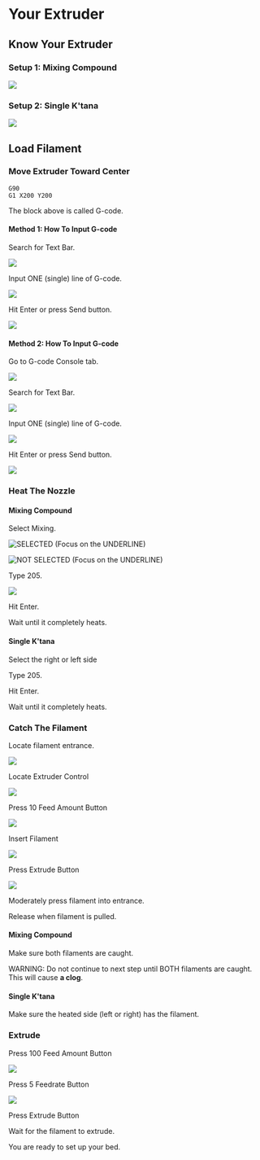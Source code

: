 # Your Extruder

## Know Your Extruder

### Setup 1: Mixing Compound

![](../.gitbook/assets/img_0966.JPG)

### Setup 2: Single K'tana

![](../.gitbook/assets/single.JPG)

## Load Filament

### Move Extruder Toward Center

```text
G90
G1 X200 Y200
```

The block above is called G-code.

#### Method 1: How To Input G-code

Search for Text Bar.

![](../.gitbook/assets/mainpage-text-bar.PNG)

Input ONE \(single\) line of G-code.

![](../.gitbook/assets/sample-mainpage-g-code-input.PNG)

Hit Enter or press Send button.

![](../.gitbook/assets/mainpage-send%20%281%29.PNG)

#### Method 2: How To Input G-code

Go to G-code Console tab.

![](../.gitbook/assets/g-code-console-tab.PNG)

Search for Text Bar.

![](../.gitbook/assets/gcode-console-text-bar.PNG)

Input ONE \(single\) line of G-code.

![](../.gitbook/assets/gcode-console-input.png)

Hit Enter or press Send button.

![](../.gitbook/assets/gcode-console-send.png)

### Heat The Nozzle

#### Mixing Compound

Select Mixing.

![SELECTED \(Focus on the UNDERLINE\)](../.gitbook/assets/mixing-tool-selection.PNG)

![NOT SELECTED \(Focus on the UNDERLINE\)](../.gitbook/assets/mixing-tool-not-selected.PNG)

Type 205.

![](../.gitbook/assets/temperature-input.PNG)

Hit Enter.

Wait until it completely heats.

#### Single K'tana

Select the right or left side

Type 205.

Hit Enter.

Wait until it completely heats.

### Catch The Filament

Locate filament entrance.

![](../.gitbook/assets/entrance-location%20%281%29.JPG)

Locate Extruder Control

![](../.gitbook/assets/extruder-control-location%20%281%29.PNG)

Press 10 Feed Amount Button

![](../.gitbook/assets/10-feed-length.PNG)

Insert Filament

![](../.gitbook/assets/fialement-entrance.JPG)

Press Extrude Button

![](../.gitbook/assets/extrude.PNG)

Moderately press filament into entrance.

Release when filament is pulled.

#### Mixing Compound

Make sure both filaments are caught.

WARNING: Do not continue to next step until BOTH filaments are caught. This will cause **a clog**.

#### Single K'tana

Make sure the heated side \(left or right\) has the filament.

### Extrude

Press 100 Feed Amount Button

![](../.gitbook/assets/100%20%281%29.PNG)

Press 5 Feedrate Button

![](../.gitbook/assets/5.PNG)

Press Extrude Button

Wait for the filament to extrude.

You are ready to set up your bed. 

